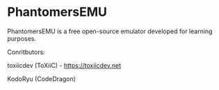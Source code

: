 # PhantomersEMU

PhantomersEMU is a free open-source emulator developed for learning purposes.

Conritbutors:

toxiicdev (ToXiiC) - https://toxiicdev.net

KodoRyu (CodeDragon)